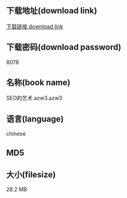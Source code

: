 ## 下载地址(download link)
[下载链接 download link](https://tutu365.netlify.app/?s=SEO%E7%9A%84%E8%89%BA%E6%9C%AF.azw3)

## 下载密码(download password)
8078

## 名称(book name)
SEO的艺术.azw3.azw3

## 语言(language)
chinese

## MD5


## 大小(filesize)
28.2 MB
